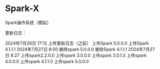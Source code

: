 # Spark-X
Spark操作系统（模拟）


更新日志：

2024年7月26日 17:12 上传更新日志（之前） 上传Spark 5.0.0.0 上传Spark 4.1.1.1
2024年7月27日 8:00  删除spark 5.0.0.0 删除Spark 4.1.1.1
2024年7月27日 8:27  上传spark2.2.0.0 上传spark 3.0.0.0 上传spark 3.0.1.0 上传spark 4.0.0.0 上传spark 4.1.1.0 上传spark 5.0.0.0
